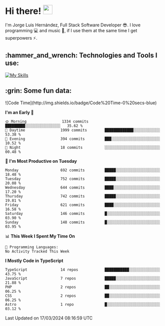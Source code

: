<h1 align="left">
 <abc>
  <br>Hi there! <img src="https://user-images.githubusercontent.com/42378118/110234147-e3259600-7f4e-11eb-95be-0c4047144dea.gif" width="30"><br>
 </abc>
</h1>

I'm Jorge Luis Hernández, Full Stack Software Developer :sunglasses:. I love programming :computer: and music :musical_score:, if I use them at the same time I get superpowers :zap:. 


<h2 align="left">:hammer_and_wrench: Technologies and Tools I use:</h2>

[![My Skills](https://skillicons.dev/icons?i=js,ts,html,css,py,vue,react,next,nest,postgres,mysql)](https://skillicons.dev)

<h2 align="left">:grin: Some fun data:</h2>
<!--START_SECTION:waka-->
![Code Time](http://img.shields.io/badge/Code%20Time-0%20secs-blue)

**I'm an Early 🐤** 

```text
🌞 Morning                1334 commits        █████████░░░░░░░░░░░░░░░░   35.62 % 
🌆 Daytime                1999 commits        █████████████░░░░░░░░░░░░   53.38 % 
🌃 Evening                394 commits         ███░░░░░░░░░░░░░░░░░░░░░░   10.52 % 
🌙 Night                  18 commits          ░░░░░░░░░░░░░░░░░░░░░░░░░   00.48 % 
```
📅 **I'm Most Productive on Tuesday** 

```text
Monday                   692 commits         █████░░░░░░░░░░░░░░░░░░░░   18.48 % 
Tuesday                  752 commits         █████░░░░░░░░░░░░░░░░░░░░   20.08 % 
Wednesday                644 commits         ████░░░░░░░░░░░░░░░░░░░░░   17.20 % 
Thursday                 742 commits         █████░░░░░░░░░░░░░░░░░░░░   19.81 % 
Friday                   621 commits         ████░░░░░░░░░░░░░░░░░░░░░   16.58 % 
Saturday                 146 commits         █░░░░░░░░░░░░░░░░░░░░░░░░   03.90 % 
Sunday                   148 commits         █░░░░░░░░░░░░░░░░░░░░░░░░   03.95 % 
```


📊 **This Week I Spent My Time On** 

```text
💬 Programming Languages: 
No Activity Tracked This Week
```

**I Mostly Code in TypeScript** 

```text
TypeScript               14 repos            ███████████░░░░░░░░░░░░░░   43.75 % 
JavaScript               7 repos             █████░░░░░░░░░░░░░░░░░░░░   21.88 % 
PHP                      2 repos             ██░░░░░░░░░░░░░░░░░░░░░░░   06.25 % 
CSS                      2 repos             ██░░░░░░░░░░░░░░░░░░░░░░░   06.25 % 
Astro                    1 repo              █░░░░░░░░░░░░░░░░░░░░░░░░   03.12 % 
```




 Last Updated on 17/03/2024 08:16:59 UTC
<!--END_SECTION:waka-->
